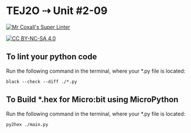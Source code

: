 # TEJ2O ⇢ Unit #2-09

[![Mr Coxall's Super Linter](https://github.com/TEJ2O-Templates/TEJ2O-Unit2-09/workflows/Mr%20Coxall's%20Super%20Linter/badge.svg)](https://github.com/TEJ2O-Templates/TEJ2O-Unit2-09/actions)

[![CC BY-NC-SA 4.0](https://img.shields.io/badge/License-CC%20BY--NC--SA%204.0-blue.svg)](./LICENSE)


## To lint your python code

Run the following command in the terminal, where your *.py file is located:

```console
black --check --diff ./*.py
```
## To Build *.hex for Micro:bit using MicroPython

Run the following command in the terminal, where your *.py file is located:

``` bash
py2hex ./main.py
```